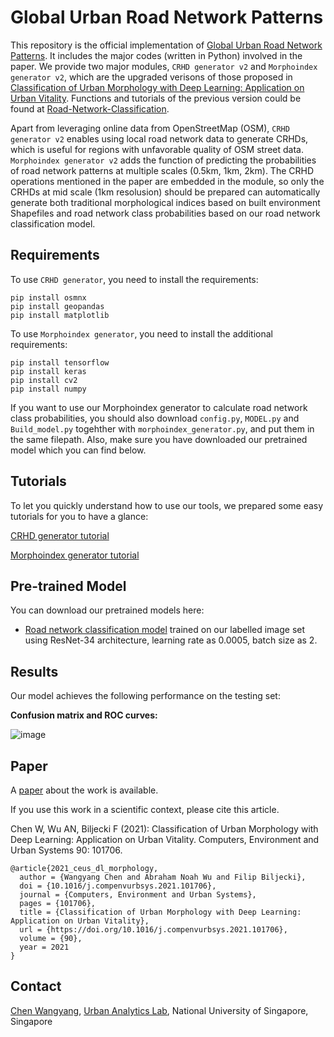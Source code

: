 # Global Urban Road Network Patterns

This repository is the official implementation of [Global Urban Road Network Patterns](#add#). It includes the major codes (written in Python) involved in the paper. We provide two major modules, `CRHD generator v2` and `Morphoindex generator v2`, which are the upgraded verisons of those proposed in [Classification of Urban Morphology with Deep Learning: Application on Urban Vitality](https://arxiv.org/abs/2105.09908). Functions and tutorials of the previous version could be found at [Road-Network-Classification](https://github.com/ualsg/Road-Network-Classification). 

Apart from leveraging online data from OpenStreetMap (OSM), `CRHD generator v2` enables using local road network data to generate CRHDs, which is useful for regions with unfavorable quality of OSM street data. `Morphoindex generator v2` adds the function of predicting the probabilities of road network patterns at multiple scales (0.5km, 1km, 2km). The CRHD operations mentioned in the paper are embedded in the module, so only the CRHDs at mid scale (1km resolusion) should be prepared   can automatically generate both traditional morphological indices based on built environment Shapefiles and road network class probabilities based on our road network classification model.

## Requirements

To use `CRHD generator`, you need to install the requirements:

```setup
pip install osmnx
pip install geopandas
pip install matplotlib
```
To use `Morphoindex generator`, you need to install the additional requirements:

```setup
pip install tensorflow
pip install keras
pip install cv2
pip install numpy
```
If you want to use our Morphoindex generator to calculate road network class probabilities, you should also download `config.py`, `MODEL.py` and `Build_model.py` togehther with `morphoindex_generator.py`, and put them in the same filepath. Also, make sure you have downloaded our pretrained model which you can find below.

## Tutorials
To let you quickly understand how to use our tools, we prepared some easy tutorials for you to have a glance:

[CRHD generator tutorial](https://github.com/ualsg/Road-Network-Classification/blob/main/tutorials/crhd_generator_tutorial.ipynb)

[Morphoindex generator tutorial](https://github.com/ualsg/Road-Network-Classification/blob/main/tutorials/mophoindex_generator_tutorial.ipynb)

## Pre-trained Model

You can download our pretrained models here:

- [Road network classification model](https://drive.google.com/file/d/1N7T9lN4TL5r8EqduZfWv22ROZO4zp_FN/view?usp=sharing) trained on our labelled image set using ResNet-34 architecture, learning rate as 0.0005, batch size as 2. 


## Results

Our model achieves the following performance on the testing set:

**Confusion matrix and ROC curves:**

![image](https://github.com/ualsg/Road-Network-Classification/blob/main/images/results.png)

## Paper

A [paper](https://doi.org/10.1016/j.compenvurbsys.2021.101706) about the work is available.

If you use this work in a scientific context, please cite this article.

Chen W, Wu AN, Biljecki F (2021): Classification of Urban Morphology with Deep Learning: Application on Urban Vitality. Computers, Environment and Urban Systems 90: 101706.

```
@article{2021_ceus_dl_morphology,
  author = {Wangyang Chen and Abraham Noah Wu and Filip Biljecki},
  doi = {10.1016/j.compenvurbsys.2021.101706},
  journal = {Computers, Environment and Urban Systems},
  pages = {101706},
  title = {Classification of Urban Morphology with Deep Learning: Application on Urban Vitality},
  url = {https://doi.org/10.1016/j.compenvurbsys.2021.101706},
  volume = {90},
  year = 2021
}
```

## Contact

[Chen Wangyang](https://ual.sg/authors/wangyang/), [Urban Analytics Lab](https://ual.sg), National University of Singapore, Singapore

